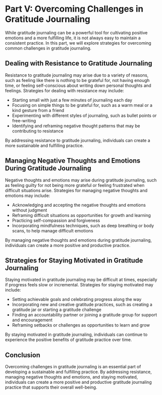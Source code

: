 Part V: Overcoming Challenges in Gratitude Journaling
=====================================================

While gratitude journaling can be a powerful tool for cultivating positive emotions and a more fulfilling life, it is not always easy to maintain a consistent practice. In this part, we will explore strategies for overcoming common challenges in gratitude journaling.

Dealing with Resistance to Gratitude Journaling
-----------------------------------------------

Resistance to gratitude journaling may arise due to a variety of reasons, such as feeling like there is nothing to be grateful for, not having enough time, or feeling self-conscious about writing down personal thoughts and feelings. Strategies for dealing with resistance may include:

* Starting small with just a few minutes of journaling each day
* Focusing on simple things to be grateful for, such as a warm meal or a kind gesture from a friend
* Experimenting with different styles of journaling, such as bullet points or free-writing
* Identifying and reframing negative thought patterns that may be contributing to resistance

By addressing resistance to gratitude journaling, individuals can create a more sustainable and fulfilling practice.

Managing Negative Thoughts and Emotions During Gratitude Journaling
-------------------------------------------------------------------

Negative thoughts and emotions may arise during gratitude journaling, such as feeling guilty for not being more grateful or feeling frustrated when difficult situations arise. Strategies for managing negative thoughts and emotions may include:

* Acknowledging and accepting the negative thoughts and emotions without judgment
* Reframing difficult situations as opportunities for growth and learning
* Practicing self-compassion and forgiveness
* Incorporating mindfulness techniques, such as deep breathing or body scans, to help manage difficult emotions

By managing negative thoughts and emotions during gratitude journaling, individuals can create a more positive and productive practice.

Strategies for Staying Motivated in Gratitude Journaling
--------------------------------------------------------

Staying motivated in gratitude journaling may be difficult at times, especially if progress feels slow or incremental. Strategies for staying motivated may include:

* Setting achievable goals and celebrating progress along the way
* Incorporating new and creative gratitude practices, such as creating a gratitude jar or starting a gratitude challenge
* Finding an accountability partner or joining a gratitude group for support and encouragement
* Reframing setbacks or challenges as opportunities to learn and grow

By staying motivated in gratitude journaling, individuals can continue to experience the positive benefits of gratitude practice over time.

Conclusion
----------

Overcoming challenges in gratitude journaling is an essential part of developing a sustainable and fulfilling practice. By addressing resistance, managing negative thoughts and emotions, and staying motivated, individuals can create a more positive and productive gratitude journaling practice that supports their overall well-being.
